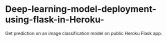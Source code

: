 # Deep-learning-model-deployment-using-flask-in-Heroku-
Get prediction on an image classification model on public Heroku Flask app.
